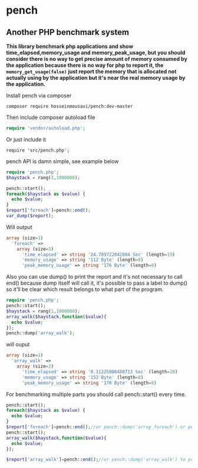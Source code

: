 # pench
## Another PHP benchmark system
**This library benchmark php applications and show time_elapsed,memory_usage and memory_peak_usage, but you should consider there is no way to get precise amount of memory consumed by the application because there is no way for php to report it, the `memory_get_usage(false)` just report the memory that is allocated not actually using by the application but it's near the real memory usage by the application.**<br>

Install pench via composer
```
composer require hosseinmousavi/pench:dev-master
```
Then include composer autoload file
```php
require 'vendor/autoload.php';
```
Or just include it
```
require 'src/pench.php';
```
pench API is damn simple, see example below

```php
require 'pench.php';
$haystack = rang(1,1000000);

pench::start();
foreach($haystack as $value) {
  echo $value;
}
$report['foreach']=pench::end();
var_dump($report);
```
Will output
```php
array (size=1)
  'foreach' => 
    array (size=3)
      'time_elapsed' => string '24.709722042084 Sec' (length=19)
      'memory_usage' => string '112 Byte' (length=8)
      'peak_memory_usage' => string '176 Byte' (length=8)
```   
Also you can use dump() to print the report and it's not necessary to call end() because dump itself will call it, it's possible to pass a label to dump() so it'll be clear which result belongs to what part of the program.
```php
require 'pench.php';
pench::start();
$haystack = rang(1,1000000);
array_walk($haystack,function($value){
  echo $value;
});
pench::dump('array_walk');
```
will ouput
```php
array (size=1)
  'array_walk' => 
    array (size=3)
      'time_elapsed' => string '0.11225986480713 Sec' (length=20)
      'memory_usage' => string '152 Byte' (length=8)
      'peak_memory_usage' => string '176 Byte' (length=8)
```
For benchmarking multiple parts you should call pench::start() every time.
```php
pench::start();
foreach($haystack as $value) {
  echo $value;
}
$report['foreach']=pench::end();//or pench::dump('array_foreach') or pench::dump() to print report inline
pench::start();
array_walk($haystack,function($value){
  echo $value;
});

$report['array_walk']=pench::end();//or pench::dump('array_walk') to print report inline
```